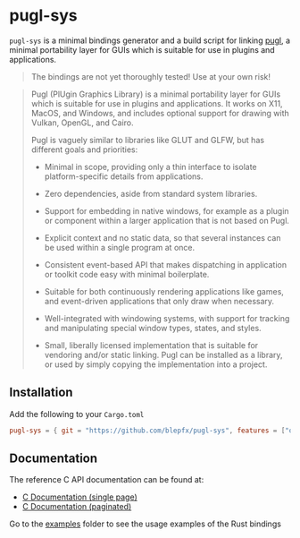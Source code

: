 # pugl-sys
`pugl-sys` is a minimal bindings generator and a build script for linking [pugl](https://github.com/lv2/pugl), a minimal portability layer for GUIs which is suitable for use in plugins and applications.


> The bindings are not yet thoroughly tested! Use at your own risk!

> Pugl (PlUgin Graphics Library) is a minimal portability layer for GUIs which is
> suitable for use in plugins and applications.  It works on X11, MacOS, and
> Windows, and includes optional support for drawing with Vulkan, OpenGL, and
> Cairo.
> 
> Pugl is vaguely similar to libraries like GLUT and GLFW, but has different
> goals and priorities:
> 
>  * Minimal in scope, providing only a thin interface to isolate
>    platform-specific details from applications.
> 
>  * Zero dependencies, aside from standard system libraries.
> 
>  * Support for embedding in native windows, for example as a plugin or
>    component within a larger application that is not based on Pugl.
> 
>  * Explicit context and no static data, so that several instances can be used
>    within a single program at once.
> 
>  * Consistent event-based API that makes dispatching in application or toolkit
>    code easy with minimal boilerplate.
> 
>  * Suitable for both continuously rendering applications like games, and
>    event-driven applications that only draw when necessary.
> 
>  * Well-integrated with windowing systems, with support for tracking and
>    manipulating special window types, states, and styles.
> 
>  * Small, liberally licensed implementation that is suitable for vendoring
>    and/or static linking.  Pugl can be installed as a library, or used by
>    simply copying the implementation into a project.

## Installation

Add the following to your `Cargo.toml`
```toml
pugl-sys = { git = "https://github.com/blepfx/pugl-sys", features = ["opengl", "cairo", "vulkan"] }
```

## Documentation

The reference C API documentation can be found at:
 * [C Documentation (single page)](https://lv2.gitlab.io/pugl/c/singlehtml/)
 * [C Documentation (paginated)](https://lv2.gitlab.io/pugl/c/html/)

Go to the [examples](examples) folder to see the usage examples of the Rust bindings
